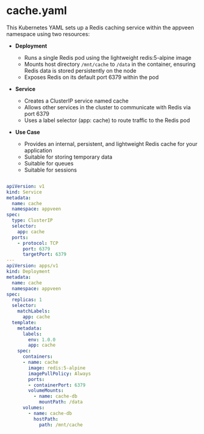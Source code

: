 # cache.yaml

This Kubernetes YAML sets up a Redis caching service within the appveen namespace using two resources:

- **Deployment**
  - Runs a single Redis pod using the lightweight redis:5-alpine image
  - Mounts host directory `/mnt/cache` to `/data` in the container, ensuring Redis data is stored persistently on the node
  - Exposes Redis on its default port 6379 within the pod

- **Service**
  - Creates a ClusterIP service named cache
  - Allows other services in the cluster to communicate with Redis via port 6379
  - Uses a label selector (app: cache) to route traffic to the Redis pod

- **Use Case**
  - Provides an internal, persistent, and lightweight Redis cache for your application
  - Suitable for storing temporary data
  - Suitable for queues
  - Suitable for sessions

```yaml

apiVersion: v1
kind: Service
metadata:
  name: cache
  namespace: appveen
spec:
  type: ClusterIP
  selector:
    app: cache
  ports:
    - protocol: TCP
      port: 6379
      targetPort: 6379
---
apiVersion: apps/v1
kind: Deployment
metadata:
  name: cache
  namespace: appveen
spec:
  replicas: 1
  selector:
    matchLabels:
      app: cache
  template:
    metadata:
      labels:
        env: 1.0.0
        app: cache
    spec:
      containers:
      - name: cache
        image: redis:5-alpine
        imagePullPolicy: Always
        ports:
        - containerPort: 6379
        volumeMounts:
          - name: cache-db
            mountPath: /data
      volumes:
        - name: cache-db
          hostPath:
            path: /mnt/cache
```
